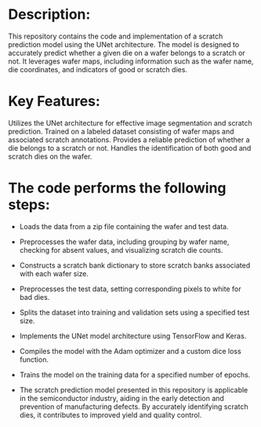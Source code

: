 # Description:

This repository contains the code and implementation of a scratch prediction model using the UNet architecture. The model is designed to accurately predict whether a given die on a wafer belongs to a scratch or not. It leverages wafer maps, including information such as the wafer name, die coordinates, and indicators of good or scratch dies.

# Key Features:

Utilizes the UNet architecture for effective image segmentation and scratch prediction.
Trained on a labeled dataset consisting of wafer maps and associated scratch annotations.
Provides a reliable prediction of whether a die belongs to a scratch or not.
Handles the identification of both good and scratch dies on the wafer.

# The code performs the following steps:

* Loads the data from a zip file containing the wafer and test data.

* Preprocesses the wafer data, including grouping by wafer name, checking for absent values, and visualizing scratch die counts.
* Constructs a scratch bank dictionary to store scratch banks associated with each wafer size.
* Preprocesses the test data, setting corresponding pixels to white for bad dies.
* Splits the dataset into training and validation sets using a specified test size.
* Implements the UNet model architecture using TensorFlow and Keras.
* Compiles the model with the Adam optimizer and a custom dice loss function.
* Trains the model on the training data for a specified number of epochs.
* The scratch prediction model presented in this repository is applicable in the semiconductor industry, aiding in the early detection and prevention of manufacturing defects. By accurately identifying scratch dies, it contributes to improved yield and quality control.
